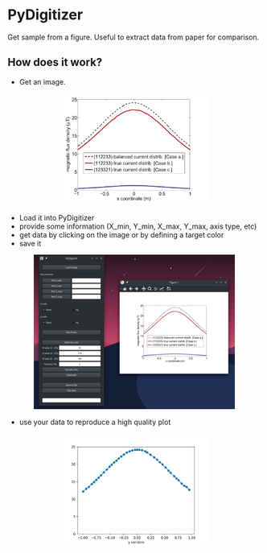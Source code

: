 # PyDigitizer
Get sample from a figure. Useful to extract data from paper for comparison.

## How does it work?
* Get an image.
<p align="center">
<img src="./readme_img/Original_image.png" width="300">
</p>

* Load it into PyDigitizer
* provide some information (X_min, Y_min, X_max, Y_max, axis type, etc)
* get data by clicking on the image or by defining a target color
* save it

<p align="center">
<img src="./readme_img/PyDigitizer.png" width="400">
</p>

* use your data to reproduce a high quality plot

<p align="center">
<img src="./readme_img/Sampled_image.png" width="300">
</p>

